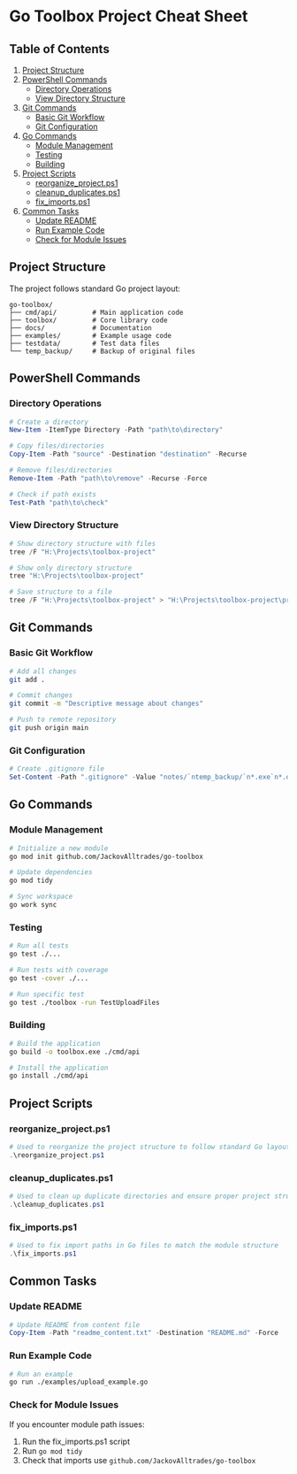 # Go Toolbox Project Cheat Sheet

## Table of Contents
1. [Project Structure](#project-structure)
2. [PowerShell Commands](#powershell-commands)
   - [Directory Operations](#directory-operations)
   - [View Directory Structure](#view-directory-structure)
3. [Git Commands](#git-commands)
   - [Basic Git Workflow](#basic-git-workflow)
   - [Git Configuration](#git-configuration)
4. [Go Commands](#go-commands)
   - [Module Management](#module-management)
   - [Testing](#testing)
   - [Building](#building)
5. [Project Scripts](#project-scripts)
   - [reorganize_project.ps1](#reorganize_projectps1)
   - [cleanup_duplicates.ps1](#cleanup_duplicatesps1)
   - [fix_imports.ps1](#fix_importsps1)
6. [Common Tasks](#common-tasks)
   - [Update README](#update-readme)
   - [Run Example Code](#run-example-code)
   - [Check for Module Issues](#check-for-module-issues)

## Project Structure

The project follows standard Go project layout:

```
go-toolbox/
├── cmd/api/         # Main application code
├── toolbox/         # Core library code
├── docs/            # Documentation
├── examples/        # Example usage code
├── testdata/        # Test data files
└── temp_backup/     # Backup of original files
```

## PowerShell Commands

### Directory Operations
```powershell
# Create a directory
New-Item -ItemType Directory -Path "path\to\directory"

# Copy files/directories
Copy-Item -Path "source" -Destination "destination" -Recurse

# Remove files/directories
Remove-Item -Path "path\to\remove" -Recurse -Force

# Check if path exists
Test-Path "path\to\check"
```

### View Directory Structure
```powershell
# Show directory structure with files
tree /F "H:\Projects\toolbox-project"

# Show only directory structure
tree "H:\Projects\toolbox-project"

# Save structure to a file
tree /F "H:\Projects\toolbox-project" > "H:\Projects\toolbox-project\project_structure.txt"
```

## Git Commands

### Basic Git Workflow
```bash
# Add all changes
git add .

# Commit changes
git commit -m "Descriptive message about changes"

# Push to remote repository
git push origin main
```

### Git Configuration
```powershell
# Create .gitignore file
Set-Content -Path ".gitignore" -Value "notes/`ntemp_backup/`n*.exe`n*.dll`n*.so`n*.dylib`n"
```

## Go Commands

### Module Management
```bash
# Initialize a new module
go mod init github.com/JackovAlltrades/go-toolbox

# Update dependencies
go mod tidy

# Sync workspace
go work sync
```

### Testing
```bash
# Run all tests
go test ./...

# Run tests with coverage
go test -cover ./...

# Run specific test
go test ./toolbox -run TestUploadFiles
```

### Building
```bash
# Build the application
go build -o toolbox.exe ./cmd/api

# Install the application
go install ./cmd/api
```

## Project Scripts

### reorganize_project.ps1
```powershell
# Used to reorganize the project structure to follow standard Go layout
.\reorganize_project.ps1
```

### cleanup_duplicates.ps1
```powershell
# Used to clean up duplicate directories and ensure proper project structure
.\cleanup_duplicates.ps1
```

### fix_imports.ps1
```powershell
# Used to fix import paths in Go files to match the module structure
.\fix_imports.ps1
```

## Common Tasks

### Update README
```powershell
# Update README from content file
Copy-Item -Path "readme_content.txt" -Destination "README.md" -Force
```

### Run Example Code
```bash
# Run an example
go run ./examples/upload_example.go
```

### Check for Module Issues
If you encounter module path issues:

1. Run the fix_imports.ps1 script
2. Run `go mod tidy`
3. Check that imports use `github.com/JackovAlltrades/go-toolbox`